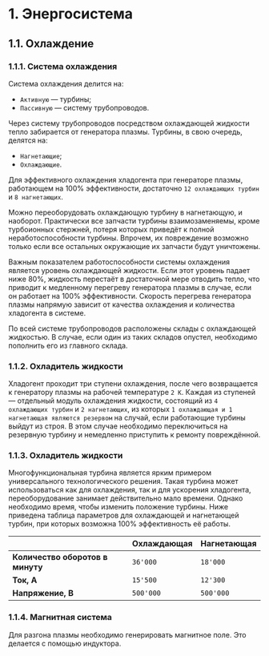 # 1. Энергосистема

## 1.1. Охлаждение
### 1.1.1. Система охлаждения
Система охлаждения делится на:
* `Активную` — турбины;
* `Пассивную` — систему трубопроводов.

Через систему трубопроводов посредством охлаждающей жидкости тепло забирается от генератора плазмы. Турбины, в свою очередь, делятся на:
* `Нагнетающие`;
* `Охлаждающие`.

Для эффективного охлаждения хладогента при генераторе плазмы, работающем на 100% эффективности, достаточно `12 охлаждающих турбин` и `8 нагнетающих`.

Можно переоборудовать охлаждающую турбину в нагнетающую, и наоборот. Практически все запчасти турбины взаимозаменяемы, кроме турбоионных стержней, потеря которых приведёт к полной неработоспособности турбины. Впрочем, их повреждение возможно только если все остальных окружающие их запчасти будут уничтожены.

Важным показателем работоспособности системы охлаждения является уровень охлаждающей жидкости. Если этот уровень падает ниже 80%, жидкость перестаёт в достаточной мере отводить тепло, что приводит к медленному перегреву генератора плазмы в случае, если он работает на 100% эффективности. Скорость перегрева генератора плазмы напрямую зависит от качества охлаждения и количества хладогента в системе.

По всей системе трубопроводов расположены склады с охлаждающей жидкостью. В случае, если один из таких складов опустел, необходимо пополнить его из главного склада.

### 1.1.2. Охладитель жидкости
Хладогент проходит три ступени охлаждения, после чего возвращается к генератору плазмы на рабочей температуре `2 К`. Каждая из ступеней — отдельный модуль охлаждения жидкости, состоящий из `4 охлаждающих турбин` и `2 нагнетающих`, из которых `1 охлаждающая и 1 нагнетающая являются резервом` на случай, если работающие турбины выйдут из строя. В этом случае необходимо переключиться на резервную турбину и немедленно приступить к ремонту повреждённой.

### 1.1.3. Охладитель жидкости
Многофункциональная турбина является ярким примером универсального технологического решения. Такая турбина может использоваться как для охлаждения, так и для ускорения хладогента, переоборудование занимает действительно мало времени. Однако необходимо время, чтобы изменить положение турбины. Ниже приведена таблица параметров для охлаждающей и нагнетающей турбин, при которых возможна 100% эффективность её работы.

|                                  |  **Охлаждающая**  |  **Нагнетающая**  |
|----------------------------------|-------------------|-------------------|
| **Количество оборотов в минуту** | `36'000`          | `18'000`          |
| **Ток, А**                       | `15'500`          | `12'300`          |
| **Напряжение, В**                | `500'000`         | `500'000`         |

### 1.1.4. Магнитная система
Для разгона плазмы необходимо генерировать магнитное поле. Это делается с помощью индуктора.

